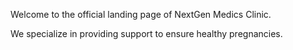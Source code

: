 Welcome to the official landing page of NextGen Medics Clinic.

We specialize in providing support to ensure healthy pregnancies.